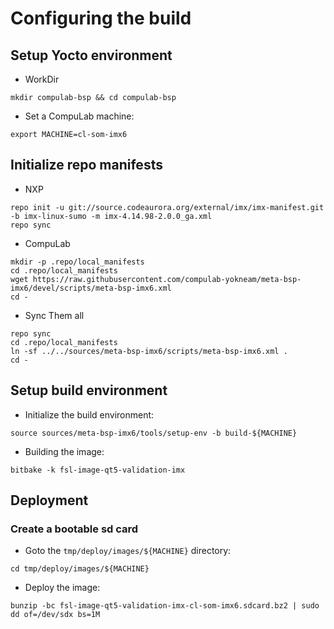 # Configuring the build

## Setup Yocto environment

* WorkDir
```
mkdir compulab-bsp && cd compulab-bsp
```
* Set a CompuLab machine:
```
export MACHINE=cl-som-imx6
```

## Initialize repo manifests

* NXP
```
repo init -u git://source.codeaurora.org/external/imx/imx-manifest.git -b imx-linux-sumo -m imx-4.14.98-2.0.0_ga.xml
repo sync
```

* CompuLab
```
mkdir -p .repo/local_manifests
cd .repo/local_manifests
wget https://raw.githubusercontent.com/compulab-yokneam/meta-bsp-imx6/devel/scripts/meta-bsp-imx6.xml
cd -
```

* Sync Them all
```
repo sync
cd .repo/local_manifests
ln -sf ../../sources/meta-bsp-imx6/scripts/meta-bsp-imx6.xml .
cd -
```

## Setup build environment

* Initialize the build environment:
```
source sources/meta-bsp-imx6/tools/setup-env -b build-${MACHINE}
```
* Building the image:
```
bitbake -k fsl-image-qt5-validation-imx
```

## Deployment
### Create a bootable sd card

* Goto the `tmp/deploy/images/${MACHINE}` directory:
```
cd tmp/deploy/images/${MACHINE}
```

* Deploy the image:
```
bunzip -bc fsl-image-qt5-validation-imx-cl-som-imx6.sdcard.bz2 | sudo dd of=/dev/sdx bs=1M
```

